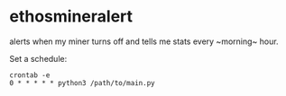 # ethosmineralert
alerts when my miner turns off and tells me stats every ~morning~ hour.

Set a schedule:
```
crontab -e
0 * * * * * python3 /path/to/main.py
```

